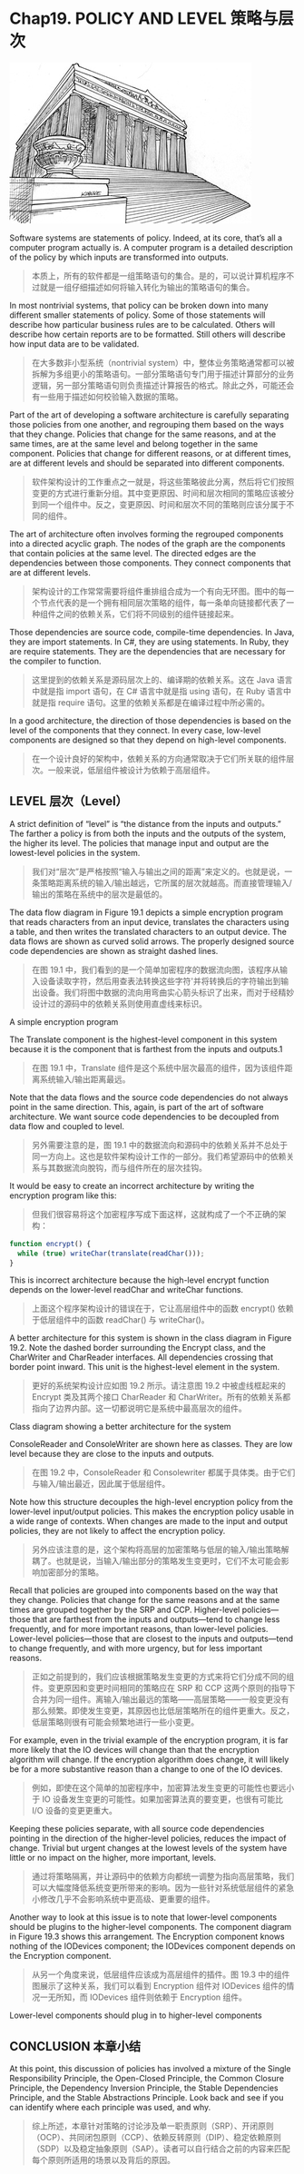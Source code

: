 # Chap19. POLICY AND LEVEL 策略与层次

![](./un/CH-UN19.jpg)

Software systems are statements of policy. Indeed, at its core, that’s all a computer program actually is. A computer program is a detailed description of the policy by which inputs are transformed into outputs.

> 本质上，所有的软件都是一组策略语句的集合。是的，可以说计算机程序不过就是一组仔细描述如何将输入转化为输出的策略语句的集合。

In most nontrivial systems, that policy can be broken down into many different smaller statements of policy. Some of those statements will describe how particular business rules are to be calculated. Others will describe how certain reports are to be formatted. Still others will describe how input data are to be validated.

> 在大多数非小型系统（nontrivial system）中，整体业务策略通常都可以被拆解为多组更小的策略语句。一部分策略语句专门用于描述计算部分的业务逻辑，另一部分策略语句则负责描述计算报告的格式。除此之外，可能还会有一些用于描述如何校验输入数据的策略。

Part of the art of developing a software architecture is carefully separating those policies from one another, and regrouping them based on the ways that they change. Policies that change for the same reasons, and at the same times, are at the same level and belong together in the same component. Policies that change for different reasons, or at different times, are at different levels and should be separated into different components.

> 软件架构设计的工作重点之一就是，将这些策略彼此分离，然后将它们按照变更的方式进行重新分组。其中变更原因、时间和层次相同的策略应该被分到同一个组件中。反之，变更原因、时间和层次不同的策略则应该分属于不同的组件。

The art of architecture often involves forming the regrouped components into a directed acyclic graph. The nodes of the graph are the components that contain policies at the same level. The directed edges are the dependencies between those components. They connect components that are at different levels.

> 架构设计的工作常常需要将组件重排组合成为一个有向无环图。图中的每一个节点代表的是一个拥有相同层次策略的组件，每一条单向链接都代表了一种组件之间的依赖关系，它们将不同级别的组件链接起来。

Those dependencies are source code, compile-time dependencies. In Java, they are import statements. In C#, they are using statements. In Ruby, they are require statements. They are the dependencies that are necessary for the compiler to function.

> 这里提到的依赖关系是源码层次上的、编译期的依赖关系。这在 Java 语言中就是指 import 语句，在 C# 语言中就是指 using 语句，在 Ruby 语言中就是指 require 语句。这里的依赖关系都是在编译过程中所必需的。

In a good architecture, the direction of those dependencies is based on the level of the components that they connect. In every case, low-level components are designed so that they depend on high-level components.

> 在一个设计良好的架构中，依赖关系的方向通常取决于它们所关联的组件层次。一般来说，低层组件被设计为依赖于高层组件。

## LEVEL 层次（Level）

A strict definition of “level” is “the distance from the inputs and outputs.” The farther a policy is from both the inputs and the outputs of the system, the higher its level. The policies that manage input and output are the lowest-level policies in the system.

> 我们对“层次”是严格按照“输入与输出之间的距离”来定义的。也就是说，一条策略距离系统的输入/输出越远，它所属的层次就越高。而直接管理输入/输出的策略在系统中的层次是最低的。

The data flow diagram in Figure 19.1 depicts a simple encryption program that reads characters from an input device, translates the characters using a table, and then writes the translated characters to an output device. The data flows are shown as curved solid arrows. The properly designed source code dependencies are shown as straight dashed lines.

> 在图 19.1 中，我们看到的是一个简单加密程序的数据流向图，该程序从输入设备读取字符，然后用查表法转换这些字符'并将转换后的字符输出到输出设备。我们将图中数据的流向用弯曲实心箭头标识了出来，而对于经精妙设计过的源码中的依赖关系则使用直虚线来标识。

<Figures figure="19-1">A simple encryption program</Figures>

The Translate component is the highest-level component in this system because it is the component that is farthest from the inputs and outputs.1

> 在图 19.1 中，Translate 组件是这个系统中层次最高的组件，因为该组件距离系统输入/输出距离最远。

Note that the data flows and the source code dependencies do not always point in the same direction. This, again, is part of the art of software architecture. We want source code dependencies to be decoupled from data flow and coupled to level.

> 另外需要注意的是，图 19.1 中的数据流向和源码中的依赖关系并不总处于同一方向上。这也是软件架构设计工作的一部分。我们希望源码中的依赖关系与其数据流向脫钩，而与组件所在的层次挂钩。

It would be easy to create an incorrect architecture by writing the encryption program like this:

> 但我们很容易将这个加密程序写成下面这样，这就构成了一个不正确的架构：

```js
function encrypt() {
  while (true) writeChar(translate(readChar()));
}
```

This is incorrect architecture because the high-level encrypt function depends on the lower-level readChar and writeChar functions.

> 上面这个程序架构设计的错误在于，它让高层组件中的函数 encrypt() 依赖于低层组件中的函数 readChar() 与 writeChar()。

A better architecture for this system is shown in the class diagram in Figure 19.2. Note the dashed border surrounding the Encrypt class, and the CharWriter and CharReader interfaces. All dependencies crossing that border point inward. This unit is the highest-level element in the system.

> 更好的系统架构设计应如图 19.2 所示。请注意图 19.2 中被虚线框起来的 Encrypt 类及其两个接口 CharReader 和 CharWriter。所有的依赖关系都指向了边界内部。这一切都说明它是系统中最高层次的组件。

<Figures figure="19-2">Class diagram showing a better architecture for the system</Figures>

ConsoleReader and ConsoleWriter are shown here as classes. They are low level because they are close to the inputs and outputs.

> 在图 19.2 中，ConsoleReader 和 Consolewriter 都属于具体类。由于它们与输入/输出最近，因此属于低层组件。

Note how this structure decouples the high-level encryption policy from the lower-level input/output policies. This makes the encryption policy usable in a wide range of contexts. When changes are made to the input and output policies, they are not likely to affect the encryption policy.

> 另外应该注意的是，这个架构将高层的加密策略与低层的输入/输出策略解耦了。也就是说，当输入/输出部分的策略发生变更时，它们不太可能会影响加密部分的策略。

Recall that policies are grouped into components based on the way that they change. Policies that change for the same reasons and at the same times are grouped together by the SRP and CCP. Higher-level policies—those that are farthest from the inputs and outputs—tend to change less frequently, and for more important reasons, than lower-level policies. Lower-level policies—those that are closest to the inputs and outputs—tend to change frequently, and with more urgency, but for less important reasons.

> 正如之前提到的，我们应该根据策略发生变更的方式来将它们分成不同的组件。变更原因和变更时间相同的策略应在 SRP 和 CCP 这两个原则的指导下合并为同一组件。离输入/输出最远的策略——高层策略——一般变更没有那么频繁。即使发生变更，其原因也比低层策略所在的组件更重大。反之，低层策略则很有可能会频繁地进行一些小变更。

For example, even in the trivial example of the encryption program, it is far more likely that the IO devices will change than that the encryption algorithm will change. If the encryption algorithm does change, it will likely be for a more substantive reason than a change to one of the IO devices.

> 例如，即使在这个简单的加密程序中，加密算法发生变更的可能性也要远小于 IO 设备发生变更的可能性。如果加密算法真的要变更，也很有可能比 I/O 设备的变更更重大。

Keeping these policies separate, with all source code dependencies pointing in the direction of the higher-level policies, reduces the impact of change. Trivial but urgent changes at the lowest levels of the system have little or no impact on the higher, more important, levels.

> 通过将策略隔离，并让源码中的依赖方向都统一调整为指向高层策略，我们可以大幅度降低系统变更所带来的影响。因为一些针对系统低层组件的紧急小修改几乎不会影响系统中更高级、更重要的组件。

Another way to look at this issue is to note that lower-level components should be plugins to the higher-level components. The component diagram in Figure 19.3 shows this arrangement. The Encryption component knows nothing of the IODevices component; the IODevices component depends on the Encryption component.

> 从另一个角度来说，低层组件应该成为高层组件的插件。图 19.3 中的组件图展示了这种关系，我们可以看到 Encryption 组件对 IODevices 组件的情况一无所知，而 IODevices 组件则依赖于 Encryption 组件。

<Figures figure="19-3">Lower-level components should plug in to higher-level components</Figures>

## CONCLUSION 本章小结

At this point, this discussion of policies has involved a mixture of the Single Responsibility Principle, the Open-Closed Principle, the Common Closure Principle, the Dependency Inversion Principle, the Stable Dependencies Principle, and the Stable Abstractions Principle. Look back and see if you can identify where each principle was used, and why.

> 综上所述，本章针对策略的讨论涉及单一职责原则（SRP）、开闭原则（OCP）、共同闭包原则（CCP）、依赖反转原则（DIP）、稳定依赖原则（SDP）以及稳定抽象原则（SAP）。读者可以自行结合之前的内容来匹配每个原则所适用的场景以及背后的原因。
